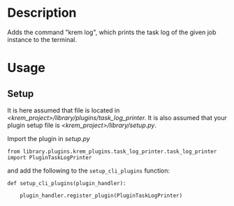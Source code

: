 
# Description

Adds the command "krem log", which prints the task log of the given job instance to the terminal. 
 
# Usage
## Setup
It is here assumed that file is located in _\<krem\_project\>/library/plugins/task\_log\_printer._
It is also assumed that your plugin setup file is _\<krem\_project\>/library/setup.py_.

Import the plugin in _setup.py_

```
from library.plugins.krem_plugins.task_log_printer.task_log_printer import PluginTaskLogPrinter
```

and add the following to the `setup_cli_plugins` function:

```
def setup_cli_plugins(plugin_handler):

    plugin_handler.register_plugin(PluginTaskLogPrinter)
```